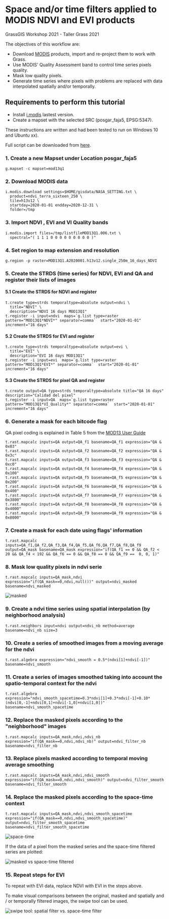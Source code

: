 # Space and/or time filters applied to MODIS NDVI and EVI products 
GrassGIS Workshop 2021 - Taller Grass 2021

The objectives of this workflow are:

* Download [MODIS](https://lpdaac.usgs.gov/products/mod13q1v006/) products, import and re-project them to work with Grass.
* Use MODIS' Quality Assessment band to control time series pixels quality.
* Mask low quality pixels.
* Generate time series where pixels with problems are replaced with data interpolated spatially and/or temporally. 

## Requirements to perform this tutorial
* Install [i.modis](https://grass.osgeo.org/grass78/manuals/addons/i.modis.html) lastest version.
* Create a mapset with the selected SRC (posgar_faja5, EPSG:5347).


These instructions are written and had been tested to run on Windows 10 and Ubuntu xx).

Full script can be downloaded from [here](TP_Grass_MOD13Q3.sh).

### 1. Create a new Mapset under Location posgar_faja5
```
g.mapset -c mapset=mod13q1
```
### 2. Download MODIS data
```
i.modis.download settings=$HOME/gisdata/NASA_SETTING.txt \
  product=ndvi_terra_sixteen_250 \
  tile=h13v12 \
  startday=2020-01-01 endday=2020-12-31 \
  folder=/tmp
```
### 3. Import NDVI , EVI and VI Quality bands
```
i.modis.import files=/tmp/listfileMOD13Q1.006.txt \
  spectral="( 1 1 1 0 0 0 0 0 0 0 0 0 )"
```
### 4. Set region to map extension and resolution
```
g.region -p raster=MOD13Q1.A2020001.h13v12.single_250m_16_days_NDVI
```
### 5. Create the STRDS (time series) for NDVI, EVI and QA and register their lists of images 

#### 5.1 Create the STRDS for NDVI and register
```
t.create type=strds temporaltype=absolute output=ndvi \
  title="NDVI" \
  description="NDVI 16 days MOD13Q1" 
t.register -i input=ndvi  maps=`g.list type=raster pattern="MOD13Q1*NDVI*" separator=comma`  start="2020-01-01" increment="16 days" 
```
#### 5.2 Create the STRDS for EVI and register
```
t.create type=strds temporaltype=absolute output=evi \
  title="EVI" \
  description="EVI 16 days MOD13Q1" 
t.register -i input=evi  maps=`g.list type=raster pattern="MOD13Q1*EVI*" separator=comma`  start="2020-01-01" increment="16 days"
```
#### 5.3 Create the STRDS for pixel QA and register
```
t.create output=QA type=strds temporaltype=absolute title="QA 16 days" description="Calidad del pixel"
t.register -i input=QA  maps=`g.list type=raster pattern="MOD13Q1*VI_Quality*" separator=comma`  start="2020-01-01" increment="16 days"
```

### 6. Generate a mask for each bitcode flag
QA pixel coding is explained in Table 5 from the [MOD13 User Guide](https://lpdaac.usgs.gov/documents/103/MOD13_User_Guide_V6.pdf)

```
t.rast.mapcalc inputs=QA output=QA_f1 basename=QA_f1 expression="QA & 0x03" 
t.rast.mapcalc inputs=QA output=QA_f2 basename=QA_f2 expression="QA & 0x3c" 
t.rast.mapcalc inputs=QA output=QA_f3 basename=QA_f3 expression="QA & 0xc0" 
t.rast.mapcalc inputs=QA output=QA_f4 basename=QA_f4 expression="QA & 0x100" 
t.rast.mapcalc inputs=QA output=QA_f5 basename=QA_f5 expression="QA & 0x200" 
t.rast.mapcalc inputs=QA output=QA_f6 basename=QA_f6 expression="QA & 0x400" 
t.rast.mapcalc inputs=QA output=QA_f7 basename=QA_f7 expression="QA & 0x3800" 
t.rast.mapcalc inputs=QA output=QA_f8 basename=QA_f8 expression="QA & 0x4000" 
t.rast.mapcalc inputs=QA output=QA_f9 basename=QA_f9 expression="QA & 0x8000"
```
### 7. Create a mask for each date using flags' information
```
t.rast.mapcalc inputs=QA_f1,QA_f2,QA_f3,QA_f4,QA_f5,QA_f6,QA_f7,QA_f8,QA_f9 output=QA_mask basename=QA_mask expression="if(QA_f1 == 0 && QA_f2 < 20 && QA_f4 < 192 && QA_f6 == 0 && QA_f8 == 0 && QA_f9 ==  0, 0, 1)"
```
### 8. Mask low quality pixels in ndvi serie
```
t.rast.mapcalc inputs=QA_mask,ndvi expression="if(QA_mask==0,ndvi,null())" output=ndvi_masked basename=ndvi_masked
```
![](Images/Ejemplo_NDVI_enmascarado.JPG "masked")
### 9. Create a ndvi time series using spatial interpolation (by neighborhood analysis) 
```
t.rast.neighbors input=ndvi output=ndvi_nb method=average basename=ndvi_nb size=3
```
### 10. Create a series of smoothed images from a moving average for the ndvi
```
t.rast.algebra expression="ndvi_smooth = 0.5*(ndvi[1]+ndvi[-1])" basename=ndvi_smooth
```
### 11. Create a series of images smoothed taking into account the spatio-temporal context for the ndvi
```
t.rast.algebra expression="ndvi_smooth_spacetime=0.3*ndvi[1]+0.3*ndvi[-1]+0.10*(ndvi[0,-1]+ndvi[0,1]+ndvi[-1,0]+ndvi[1,0])" basename=ndvi_smooth_spacetime
```


###  12. Replace the masked pixels according to the "neighborhood" images
``` 
t.rast.mapcalc inputs=QA_mask,ndvi,ndvi_nb expression="if(QA_mask==0,ndvi,ndvi_nb)" output=ndvi_filter_nb basename=ndvi_filter_nb
```
### 13.  Replace pixels masked according to temporal moving average smoothing
```
t.rast.mapcalc inputs=QA_mask,ndvi,ndvi_smooth expression="if(QA_mask==0,ndvi,ndvi_smooth)" output=ndvi_filter_smooth basename=ndvi_filter_smooth
```
### 14.  Replace the masked pixels according to the space-time context
```
t.rast.mapcalc inputs=QA_mask,ndvi,ndvi_smooth_spacetime expression="if(QA_mask==0,ndvi,ndvi_smooth_spacetime)" output=ndvi_filter_smooth_spacetime basename=ndvi_filter_smooth_spacetime
```
![](Images/Ejemplo_NDVI_datos_espacio-temporales.JPG "space-time")

If the data of a pixel from the masked series and the space-time filtered series are plotted:

![](Images/Ejemplo_Reemplazo_NDVI_serie_temporal.JPG "masked vs space-time filtered")

### 15. Repeat steps for EVI
To repeat with EVI data, replace NDVI with EVI in the steps above.

To make visual comparisons between the original, masked and spatially and / or temporally filtered images, the swipe tool can be used.


![](Images/Animacion_Map_Swipe.gif "swipe tool: spatial filter vs. space-time filter")


